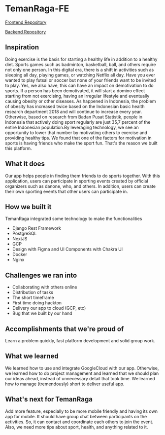 # TemanRaga-FE

[Frontend Repository](https://github.com/TemanRaga/temanraga-fe)

[Backend Repository](https://github.com/TemanRaga/temanraga-be)

## Inspiration

Doing exercise is the basis for starting a healthy life in addition to a healthy diet. Sports games such as badminton, basketball, ball, and others require not only one person. In this digital era, there is a shift in activities such as sleeping all day, playing games, or watching Netflix all day. Have you ever wanted to play futsal or soccer but none of your friends want to be invited to play. Yes, we also have, this can have an impact on demotivation to do sports. If a person has been demotivated, it will start a domino effect starting from not exercising, having an irregular lifestyle and eventually causing obesity or other diseases. As happened in Indonesia, the problem of obesity has increased twice based on the Indonesian basic health research department 2018 and will continue to increase every year. Otherwise, based on research from Badan Pusat Statistik, people in Indonesia that actively doing sport regularly are just 35,7 percent of the entire Indonesian population.By leveraging technology, we see an opportunity to lower that number by motivating others to exercise and providing healthy tips. We found that one of the factors for motivation in sports is having friends who make the sport fun. That's the reason we built this platform.

## What it does
Our app helps people in finding them friends to do sports together. With this application, users can participate in sporting events created by official organizers such as danone, who, and others. In addition, users can create their own sporting events that other users can participate in.

## How we built it
TemanRaga integrated some technology to make the functionalities

- Django Rest Framework
- PostgreSQL
- NextJS
- GCP
- Design with Figma and UI Components with Chakra UI
- Docker
- Nginx

## Challenges we ran into
- Collaborating with others online
- Distribution of tasks
- The short timeframe
- First time doing hackton
- Delivery our app to cloud (GCP, etc)
- Bug that we built by our hand

## Accomplishments that we're proud of
Learn a problem quickly, fast platform development and solid group work.

## What we learned
We learned how to use and integrate GoogleCloud with our app. Otherwise, we learned how to do project management and learned that we should plan our ideas ahead, instead of unnecessary detail that took time. We learned how to manage (tremendously) short to deliver useful app.

## What's next for TemanRaga
Add more feature, especially to be more mobile friendly and having its own app for mobile. It should have group chat between participants on the activities. So, it can contact and coordinate each others to join the event. Also, we need more tips about sport, health, and anything related to it.
